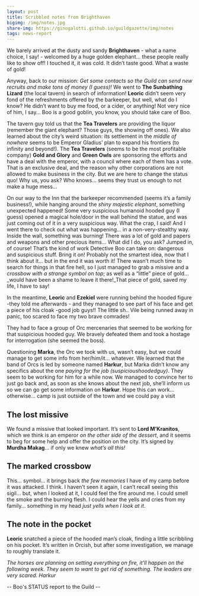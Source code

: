 ```yaml
---
layout: post
title: Scribbled notes from Brighthaven
bigimg: /img/notes.jpg
share-img: https://ginogalotti.github.io/guildgazette/img/notes
tags: news-report
---
```


We barely arrived at the dusty and sandy **Brighthaven** - what a name choice, I say! - welcomed by a huge golden elephant… these people really like to show off! I touched it, it was cold. It didn’t taste good. What a waste of gold!

Anyway, back to our mission: _Get some contacts so the Guild can send new recruits and make tons of money (I guess)!_ We went to **The Sunbathing Lizard** (the local tavern) in search of information! **Leoric** didn’t seem very fond of the refreshments offered by the barkeeper, but well, what do I know? He didn’t want to buy me food, or a cider, or anything! Not very nice of him, I say… Boo is a good goblin, you know, you should take care of Boo. 

The tavern guy told us that the **Tea Travelers** are providing the liquor (remember the giant elephant? Those guys, the showing off ones). We also learned about the city’s weird situation: its settlement in the _middle of nowhere_ seems to be Emperor Gladius’ plan to expand his frontiers (to infinity and beyond!). The **Tea Travelers** (seems to be the most profitable company) **Gold and Glory** and **Green Owls** are sponsoring the efforts and have a deal with the emperor, with a council where each of them has a vote. That is an exclusive deal, and the reason why other corporations are not allowed to make business in the city. But we are here to change the status quo! Why us, you ask? Who knows… seems they trust us enough to not make a huge mess...

On our way to the Inn that the barkeeper recommended (seems it’s a family business!), while hanging around the _shiny majestic elephant_, something unexpected happened! Some very suspicious humanoid hooded guy (I guess) opened a magical hole/door in the wall behind the statue, and was just coming out of it in a very suspicious way. What the crap, I said! And I went there to check out what was happening… in a non-very-stealthy way. Inside the wall, something was burning! There was a lot of gold and papers and weapons and other precious items… What did I do, you ask? Jumped in, of course! That’s the kind of work Detective Boo can take on: dangerous and suspicious stuff. Bring it on! Probably not the smartest idea, now that I think about it... but in the end it was worth it! There wasn’t much time to search for things in that fire hell, so I just managed to grab a missive and a _crossbow with a strange symbol on top_; as well as a “little” piece of gold… _would have been a shame to leave it there!_That piece of gold, saved my life, I have to say!

In the meantime, **Leoric** and **Ezekiel** were running behind the hooded figure -they told me afterwards - and they managed to see part of his face and get a piece of his cloak -good job guys!! The little sh.. Vile being runned away in panic, too scared to face my two brave comrades! 

They had to face a group of Orc mercenaries that seemed to be working for that suspicious hooded guy. We bravely defeated them and took a hostage for interrogation (she seemed the boss).

Questioning **Marka**, the Orc we took with us, wasn’t easy, but we could manage to get some info from her/him/it… whatever. We learned that the band of Orcs is led by someone named **Harkur**, but Marka didn’t know any specifics about the one _paying for the job (suspicioushoodedguy)_. They seem to be working for him for a while now. We managed to convince her to just go back and, as soon as she knows about the next job, she’ll inform us so we can go get some information on **Harkur**. Hope this can work… otherwise… camp is just outside of the town and we could pay a visit

## **The lost missive**

We found a missive that looked important. It’s sent to **Lord M’Kranitos**, which we think is an emperor _on the other side of the dessert_, and it seems to beg for some help and offer the position on the city. It’s signed by **Murdha Makag**… if only we knew _what’s all this!_

## **The marked crossbow**

This… symbol… it brings back _the few memories_ I have of my camp before it was attacked. I think. I haven’t seen it again, I can’t recall seeing this sigil… but, when I looked at it, I could feel the fire around me. I could smell the smoke and the burning flesh. I could hear the yells and cries from my family… something in my head _just yells when I look at it_.

## **The note in the pocket**

**Leoric** snatched a piece of the hooded man’s cloak, finding a little scribbling on his pocket. It’s written in Orcish, but after some investigation, we manage to roughly translate it.

_The horses are planning on setting everything on fire, it'll happen on the following week. They seem to want to get rid of something. The leaders are very scared. Harkur_

-- Boo's STATUS report to the Guild --